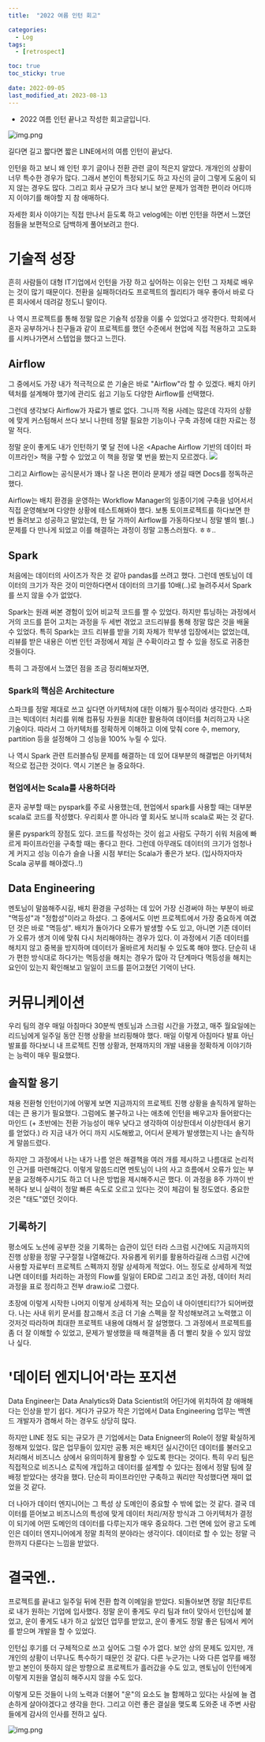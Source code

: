 ```yaml
---
title:  "2022 여름 인턴 회고" 

categories:
  - Log
tags:
  - [retrospect]

toc: true
toc_sticky: true
 
date: 2022-09-05
last_modified_at: 2023-08-13
---
```


- 2022 여름 인턴 끝나고 작성한 회고글입니다.


![img.png](../assets/img/intern_brown_2022.png)

길다면 길고 짧다면 짧은 LINE에서의 여름 인턴이 끝났다.

인턴을 하고 보니 왜 인턴 후기 글이나 전환 관련 글이 적은지 알았다. 개개인의 상황이 너무 특수한 경우가 많다. 그래서 본인이 특정되기도 하고 자신의 글이 그렇게 도움이 되지 않는 경우도 많다. 그리고 회사 규모가 크다 보니 보안 문제가 엄격한 편이라 어디까지 이야기를 해야할 지 참 애매하다.

자세한 회사 이야기는 직접 만나서 듣도록 하고 velog에는 이번 인턴을 하면서 느꼈던 점들을 보편적으로 담백하게 풀어보려고 한다.



# 기술적 성장
흔히 사람들이 대형 IT기업에서 인턴을 가장 하고 싶어하는 이유는 인턴 그 자체로 배우는 것이 많기 때문이다. 전환을 실패하더라도 프로젝트의 퀄리티가 매우 좋아서 바로 다른 회사에서 데려갈 정도니 말이다.

나 역시 프로젝트를 통해 정말 많은 기술적 성장을 이룰 수 있었다고 생각한다. 학회에서 혼자 공부하거나 친구들과 같이 프로젝트를 했던 수준에서 현업에 직접 적용하고 고도화를 시켜나가면서 스텝업을 했다고 느낀다.


## Airflow
그 중에서도 가장 내가 적극적으로 쓴 기술은 바로 "Airflow"라 할 수 있겠다. 배치 아키텍처를 설계해야 했기에 관리도 쉽고 기능도 다양한 Airflow를 선택했다. 

그런데 생각보다 Airflow가 자료가 별로 없다. 그니까 적용 사례는 많은데 각자의 상황에 맞게 커스텀해서 쓰다 보니 나한테 정말 필요한 기능이나 구축 과정에 대한 자료는 정말 적다.

정말 운이 좋게도 내가 인턴하기 몇 달 전에 나온 <Apache Airflow 기반의 데이터 파이프라인> 책을 구할 수 있었고 이 책을 정말 몇 번을 봤는지 모르겠다. 
![](https://velog.velcdn.com/images/jwooo/post/5e76a0a2-f3bf-4237-97cf-55460f1cf698/image.png)

그리고 Airflow는 공식문서가 꽤나 잘 나온 편이라 문제가 생길 때면 Docs를 정독하곤 했다.

Airflow는 배치 환경을 운영하는 Workflow Manager의 일종이기에 구축을 넘어서서 직접 운영해보며 다양한 상황에 테스트해봐야 했다. 보통 토이프로젝트를 하다보면 한 번 돌려보고 성공하고 말았는데, 한 달 가까이 Airflow를 가동하다보니 정말 별의 별(..) 문제를 다 만나게 되었고 이를 해결하는 과정이 정말 고통스러웠다. ㅎㅎ..

## Spark
처음에는 데이터의 사이즈가 작은 것 같아 pandas를 쓰려고 했다. 그런데 멘토님이 데이터의 크기가 작은 것이 미안하다면서 데이터의 크기를 10배(..)로 늘려주셔서 Spark를 쓰지 않을 수가 없었다.

Spark는 원래 써본 경험이 있어 비교적 코드를 짤 수 있었다. 하지만 튜닝하는 과정에서 거의 코드를 뜯어 고치는 과정을 두 세번 겪었고 코드리뷰를 통해 정말 많은 것을 배울 수 있었다. 특히 Spark는 코드 리뷰를 받을 기회 자체가 학부생 입장에서는 없었는데, 리뷰를 받은 내용은 이번 인턴 과정에서 제일 큰 수확이라고 할 수 있을 정도로 귀중한 것들이다.

특히 그 과정에서 느꼈던 점을 조금 정리해보자면,

### Spark의 핵심은 Architecture
스파크를 정말 제대로 쓰고 싶다면 아키텍처에 대한 이해가 필수적이라 생각한다. 스파크는 빅데이터 처리를 위해 컴퓨팅 자원을 최대한 활용하여 데이터를 처리하고자 나온 기술이다. 따라서 그 아키텍처를 정확하게 이해하고 이에 맞춰 core 수, memory, partition 등을 설정해야 그 성능을 100% 누릴 수 있다.

나 역시 Spark 관련 트러블슈팅 문제를 해결하는 데 있어 대부분의 해결법은 아키텍처적으로 접근한 것이다. 역시 기본은 늘 중요하다.


### 현업에서는 Scala를 사용하더라
혼자 공부할 때는 pyspark를 주로 사용했는데, 현업에서 spark를 사용할 때는 대부분 scala로 코드를 작성했다. 우리회사 뿐 아니라 옆 회사도 보니까 scala로 짜는 것 같다.

물론 pyspark의 장점도 있다. 코드를 작성하는 것이 쉽고 사람도 구하기 쉬워 처음에 빠르게 파이프라인을 구축할 때는 좋다고 한다. 그런데 아무래도 데이터의 크기가 엄청나게 커지고 성능 이슈가 슬슬 나올 시점 부터는 Scala가 좋은가 보다. (입사하자마자 Scala 공부를 해야겠다..!)


## Data Engineering
멘토님이 말씀해주시길, 배치 환경을 구성하는 데 있어 가장 신경써야 하는 부분이 바로 "멱등성"과 "정합성"이라고 하셨다. 그 중에서도 이번 프로젝트에서 가장 중요하게 여겼던 것은 바로 "멱등성". 배치가 돌아가다 오류가 발생할 수도 있고, 아니면 기존 데이터가 오류가 생겨 이에 맞춰 다시 처리해야하는 경우가 있다. 이 과정에서 기존 데이터를 해치지 않고 중복을 방지하며 데이터가 올바르게 처리될 수 있도록 해야 했다. 단순히 내가 편한 방식대로 하다가는 멱등성을 해치는 경우가 많아 각 단계마다 멱등성을 해치는 요인이 있는지 확인해보고 일일이 코드를 뜯어고쳤던 기억이 난다.



# 커뮤니케이션
우리 팀의 경우 매일 아침마다 30분씩 멘토님과 스크럼 시간을 가졌고, 매주 월요일에는 리드님에게 일주일 동안 진행 상황을 브리핑해야 했다. 매일 이렇게 아침마다 발표 아닌 발표를 하다보니 내 프로젝트 진행 상황과, 현재까지의 개발 내용을 정확하게 이야기하는 능력이 매우 필요했다.

## 솔직할 용기
채용 전환형 인턴이기에 어떻게 보면 지금까지의 프로젝트 진행 상황을 솔직하게 말하는데는 큰 용기가 필요했다. 그럼에도 불구하고 나는 애초에 인턴을 배우고자 들어왔다는 마인드 (+ 초반에는 전환 가능성이 매우 낮다고 생각하여 이상한데서 이상한데서 용기를 얻었다.) 라 지금 내가 어디 까지 시도해봤고, 어디서 문제가 발생했는지 나는 솔직하게 말씀드렸다.

하지만 그 과정에서 나는 내가 나름 얻은 해결책을 여러 개를 제시하고 나름대로 논리적인 근거를 마련해갔다. 이렇게 말씀드리면 멘토님이 나의 사고 흐름에서 오류가 있는 부분을 교정해주시기도 하고 더 나은 방법을 제시해주시곤 했다. 이 과정을 8주 가까이 반복하다 보니 실력이 정말 빠른 속도로 오르고 있다는 것이 체감이 될 정도였다. 중요한 것은 "태도"였던 것이다.

## 기록하기
평소에도 노션에 공부한 것을 기록하는 습관이 있던 터라 스크럼 시간에도 지금까지의 진행 상황을 정말 구구절절 나열해갔다. 자유롭게 위키를 활용하라길래 스크럼 시간에 사용할 자료부터 프로젝트 스펙까지 정말 상세하게 적었다. 어느 정도로 상세하게 적었냐면 데이터를 처리하는 과정의 Flow를 일일이 ERD로 그리고 조인 과정, 데이터 처리 과정을 표로 정리하고 전부 draw.io로 그렸다.

초장에 이렇게 시작한 나머지 이렇게 상세하게 적는 모습이 내 아이덴티티?가 되어버렸다. 나는 사내 위키 문서를 참고해서 조금 더 기술 스펙을 잘 작성해보려고 노력했고 이것저것 따라하며 최대한 프로젝트 내용에 대해서 잘 설명했다. 그 과정에서 프로젝트를 좀 더 잘 이해할 수 있었고, 문제가 발생했을 때 해결책을 좀 더 빨리 찾을 수 있지 않았나 싶다.




# '데이터 엔지니어'라는 포지션
Data Engineer는 Data Analytics와 Data Scientist의 어딘가에 위치하여 참 애매해다는 인상을 받기 쉽다. 게다가 규모가 작은 기업에서 Data Engineering 업무는 백엔드 개발자가 겸해서 하는 경우도 상당히 많다.

하지만 LINE 정도 되는 규모가 큰 기업에서는 Data Enigneer의 Role이 정말 확실하게 정해져 있었다. 많은 업무들이 있지만 공통 저은 배치던 실시간이던 데이터를 불러오고 처리해서 비즈니스 상에서 유의미하게 활용할 수 있도록 한다는 것이다. 특히 우리 팀은 직접적으로 비즈니스 로직에 개입하고 데이터를 설계할 수 있다는 점에서 정말 팀에 잘 배정 받았다는 생각을 했다. 단순히 파이프라인만 구축하고 쿼리만 작성했다면 재미 없었을 것 같다.

더 나아가 데이터 엔지니어는 그 특성 상 도메인이 중요할 수 밖에 없는 것 같다. 결국 데이터를 뜯어보고 비즈니스의 특성에 맞게 데이터 처리/저장 방식과 그 아키텍처가 결정이 되기에 어떤 도메인의 데이터를 다루는지가 매우 중요하다. 그런 면에 있어 광고 도메인은 데이터 엔지니어에게 정말 최적의 분야라는 생각이다. 데이터로 할 수 있는 정말 극한까지 다룬다는 느낌을 받았다.



# 결국엔..

프로젝트를 끝내고 일주일 뒤에 전환 합격 이메일을 받았다. 되돌아보면 정말 최단루트로 내가 원하는 기업에 입사했다. 정말 운이 좋게도 우리 팀과 fit이 맞아서 인턴십에 붙었고, 운이 좋게도 내가 하고 싶었던 업무를 받았고, 운이 좋게도 정말 좋은 팀에서 케어를 받으며 개발을 할 수 있었다.

인턴십 후기를 더 구체적으로 쓰고 싶어도 그럴 수가 없다. 보안 상의 문제도 있지만, 개개인의 상황이 너무나도 특수하기 때문인 것 같다. 다른 누군가는 나와 다른 업무를 배정받고 본인이 뜻하지 않은 방향으로 프로젝트가 흘러갔을 수도 있고, 멘토님이 인턴에게 이렇게 지원을 열심히 해주시지 않을 수도 있다.

이렇게 모든 것들이 나의 노력과 더불어 "운"의 요소도 늘 함께하고 있다는 사실에 늘 겸손하게 살아야겠다고 생각을 한다. 그리고 이런 좋은 결실을 맺도록 도와준 내 주변 사람들에게 감사의 인사를 전하고 싶다.

![img.png](../assets/img/intern_certificate_2022.png)
